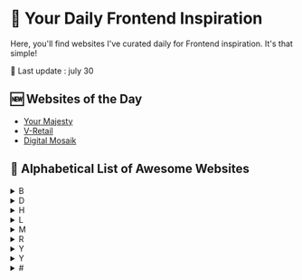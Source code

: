 # 📰 Your Daily Frontend Inspiration

Here, you'll find websites I've curated daily for Frontend inspiration. It's that simple!

📅 Last update : july 30

## 🆕 Websites of the Day 

- [Your Majesty](https://yourmajesty.co/)
- [V-Retail](https://www.vretail.space/)
- [Digital Mosaik](https://www.digitalmosaik.com/)

## 📝 Alphabetical List of Awesome Websites

<details>
<summary>B</summary>

- [Benetics](https://www.benetics.io/)
- [Borek](https://www.borek.eu/)

</details>

<details>
<summary>D</summary>

- [Digital Mosaik](https://www.digitalmosaik.com/)

</details>

<details>
<summary>H</summary>

- [Haven](https://havenservicing.com/)
- [Heva](https://www.hevahealth.com/)

</details>


<details>
<summary>L</summary>

- [La rampe](https://www.larampe.io/)
- [Linear](https://linear.app/)
- [Lookscout](https://www.lookscout.com/)

</details>

<details>
<summary>M</summary>

- [Manuscry](https://www.manuscry.com/)
- [MarketWise](https://www.marketwise.io/)
- [Mirego](https://www.mirego.com/)


</details>


<details>
<summary>R</summary>

- [Railway](https://railway.app/)

</details>

<details>
<summary>Y</summary>

- [Your Majesty](https://yourmajesty.co/)

</details>

<details>
<summary>Y</summary>

- [Digital Mosaik](https://www.digitalmosaik.com/)

</details>


<details>
<summary>#</summary>

- [4TheLoud](https://www.4theloud.com/)

</details>
